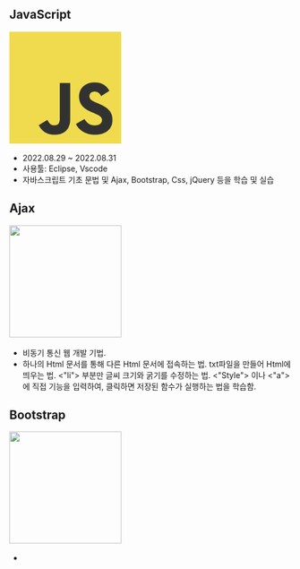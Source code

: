 ## **JavaScript**
<img src="https://github.com/voodootikigod/logo.js/raw/master/js.png" width="200" height="200">

- 2022.08.29 ~ 2022.08.31
- 사용툴: Eclipse, Vscode
- 자바스크립트 기초 문법 및 Ajax, Bootstrap, Css, jQuery 등을 학습 및 실습
## **Ajax**
<img src="https://images.velog.io/images/leehaeun0/post/8c63084a-037b-428a-9c57-cdfd28ee7752/1200px-AJAX_logo_by_gengns.svg.png" width="200" height="200">

- 비동기 통신 웹 개발 기법.
- 하나의 Html 문서를 통해 다른 Html 문서에 접속하는 법. txt파일을 만들어 Html에 띄우는 법. <"li"> 부분만 글씨 크기와 굵기를 수정하는 법. <"Style"> 이나 <"a"> 에 직접 기능을 입력하여, 클릭하면 저장된 함수가 실행하는 법을 학습함.
## **Bootstrap**
<img src="https://getbootstrap.com/docs/5.2/assets/brand/bootstrap-logo-shadow.png" width="200" height="200">

- 